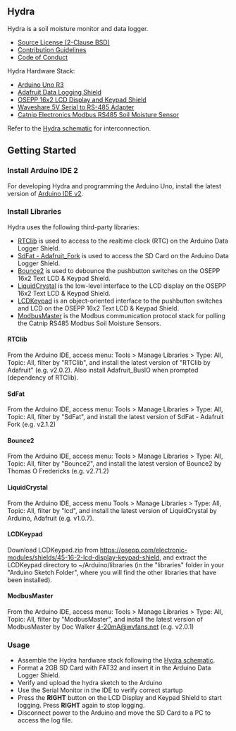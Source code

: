 ## **Hydra**

Hydra is a soil moisture monitor and data logger.

* [Source License (2-Clause BSD)](doc/LICENSE.md)
* [Contribution Guidelines](doc/CONTRIBUTING.md)
* [Code of Conduct](doc/CODE_OF_CONDUCT.md)

Hydra Hardware Stack:

  * [Arduino Uno R3](https://store.arduino.cc/products/arduino-uno-rev3)
  * [Adafruit Data Logging Shield](https://www.adafruit.com/product/1141)
  * [OSEPP 16x2 LCD Display and Keypad Shield](https://osepp.com/electronic-modules/shields/45-16-2-lcd-display-keypad-shield)
  * [Waveshare 5V Serial to RS-485 Adapter](https://www.waveshare.com/rs485-board-5v.htm)
  * [Catnip Electronics Modbus RS485 Soil Moisture Sensor](https://www.tindie.com/products/miceuz/modbus-rs485-soil-moisture-sensor-2/)

Refer to the [Hydra schematic](doc/Hydra-SCHEMATIC.pdf) for interconnection.


## Getting Started

### Install Arduino IDE 2

For developing Hydra and programming the Arduino Uno, install the latest version of [Arduino IDE v2](https://wiki-content.arduino.cc/en/software).

### Install Libraries

Hydra uses the following third-party libraries:

* [RTClib](https://github.com/adafruit/RTClib) is used to access to the realtime clock (RTC) on the Arduino Data Logger Shield.
* [SdFat - Adafruit_Fork](https://www.arduino.cc/reference/en/libraries/sdfat) is used to access the SD Card on the Arduino Data Logger Shield.
* [Bounce2](https://www.arduino.cc/reference/en/libraries/bounce2) is used to debounce the pushbutton switches on the OSEPP 16x2 Text LCD & Keypad Shield.
* [LiquidCrystal](https://www.arduino.cc/reference/en/libraries/liquidcrystal) is the low-level interface to the LCD display on the OSEPP 16x2 Text LCD & Keypad Shield.
* [LCDKeypad](https://osepp.com/electronic-modules/shields/45-16-2-lcd-display-keypad-shield) is an object-oriented interface to the pushbutton switches and LCD on the OSEPP 16x2 Text LCD & Keypad Shield.
* [ModbusMaster](https://www.arduino.cc/reference/en/libraries/modbusmaster) is the Modbus communication protocol stack for polling the Catnip RS485 Modbus Soil Moisture Sensors.

#### RTClib

From the Arduino IDE, access menu: Tools > Manage Libraries > Type: All, Topic: All, filter by "RTClib", and install the latest version of "RTClib by Adafruit" (e.g. v2.0.2). Also install Adafruit_BusIO when prompted (dependency of RTClib).

#### SdFat

From the Arduino IDE, access menu: Tools > Manage Libraries > Type: All, Topic: All, filter by "SdFat", and install the latest version of SdFat - Adafruit Fork (e.g. v2.1.2)

#### Bounce2

From the Arduino IDE, access menu: Tools > Manage Libraries > Type: All, Topic: All, filter by "Bounce2", and install the latest version of Bounce2 by Thomas O Fredericks (e.g. v2.71.2)

#### LiquidCrystal

From the Arduino IDE, access menu Tools > Manage Libraries > Type: All, Topic: All, filter by "lcd", and install the latest version of LiquidCrystal by Arduino, Adafruit (e.g. v1.0.7).

#### LCDKeypad

Download LCDKeypad.zip from <https://osepp.com/electronic-modules/shields/45-16-2-lcd-display-keypad-shield>, and extract the LCDKeypad directory to \~/Arduino/libraries (in the "libraries" folder in your "Arduino Sketch Folder", where you will find the other libraries that have been installed).

#### ModbusMaster

From the Arduino IDE, access menu: Tools > Manage Libraries > Type: All, Topic: All, filter by "ModbusMaster", and install the latest version of ModbusMaster by Doc Walker 4-20mA@wvfans.net (e.g. v2.0.1)


### Usage

* Assemble the Hydra hardware stack following the [Hydra schematic](doc/Hydra-SCHEMATIC.pdf).
* Format a 2GB SD Card with FAT32 and insert it in the Arduino Data Logger Shield.
* Verify and upload the hydra sketch to the Arduino
* Use the Serial Monitor in the IDE to verify correct startup
* Press the **RIGHT** button on the LCD Display and Keypad Shield to start logging. Press **RIGHT** again to stop logging.
* Disconnect power to the Arduino and move the SD Card to a PC to access the log file.

